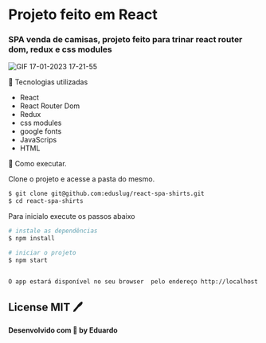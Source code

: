 # Projeto feito em React 
### SPA venda de camisas, projeto feito para trinar react router dom, redux e css modules

![GIF 17-01-2023 17-21-55](https://user-images.githubusercontent.com/38886580/213004883-af665dc4-04c9-4a7e-911f-15e515e92dc0.gif)

📝 Tecnologias utilizadas

- React
- React Router Dom
- Redux
- css modules
- google fonts
- JavaScrips
- HTML

🚀 Como executar.

Clone o projeto e acesse a pasta do mesmo.
```sh
$ git clone git@github.com:eduslug/react-spa-shirts.git
$ cd react-spa-shirts
```
Para inicialo execute os passos abaixo

```sh
# instale as dependências
$ npm install
```

```sh
# iniciar o projeto
$ npm start
```

```sh

O app estará disponível no seu browser  pelo endereço http://localhost:3000
```

## License MIT 🖊️
**Desenvolvido com 💜 by Eduardo**
